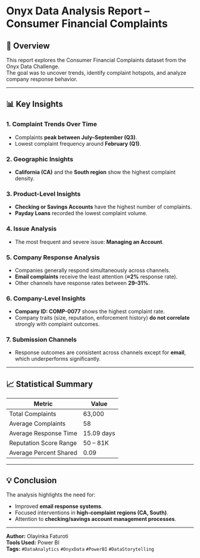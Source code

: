 # Onyx Data Analysis Report – Consumer Financial Complaints

## 📘 Overview
This report explores the Consumer Financial Complaints dataset from the Onyx Data Challenge.  
The goal was to uncover trends, identify complaint hotspots, and analyze company response behavior.

---

## 📊 Key Insights

### 1. Complaint Trends Over Time
- Complaints **peak between July–September (Q3)**.
- Lowest complaint frequency around **February (Q1)**.

### 2. Geographic Insights
- **California (CA)** and the **South region** show the highest complaint density.

### 3. Product-Level Insights
- **Checking or Savings Accounts** have the highest number of complaints.
- **Payday Loans** recorded the lowest complaint volume.

### 4. Issue Analysis
- The most frequent and severe issue: **Managing an Account**.

### 5. Company Response Analysis
- Companies generally respond simultaneously across channels.
- **Email complaints** receive the least attention (**≈2%** response rate).
- Other channels have response rates between **29–31%**.

### 6. Company-Level Insights
- **Company ID: COMP-0077** shows the highest complaint rate.
- Company traits (size, reputation, enforcement history) **do not correlate** strongly with complaint outcomes.

### 7. Submission Channels
- Response outcomes are consistent across channels except for **email**, which underperforms significantly.

---

## 📈 Statistical Summary
| Metric | Value |
|---------|--------|
| Total Complaints | 63,000 |
| Average Complaints | 58 |
| Average Response Time | 15.09 days |
| Reputation Score Range | 50 – 81K |
| Average Percent Shared | 0.09 |

---

## 💡 Conclusion
The analysis highlights the need for:
- Improved **email response systems**.  
- Focused interventions in **high-complaint regions (CA, South)**.  
- Attention to **checking/savings account management processes**.

---

**Author:** Olayinka Faturoti  
**Tools Used:** Power BI  
**Tags:** `#DataAnalytics` `#OnyxData` `#PowerBI` `#DataStorytelling`
